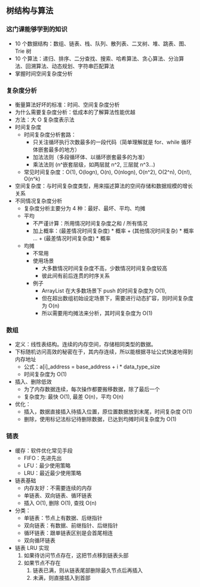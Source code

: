 ## 树结构与算法

### 这门课能够学到的知识
- 10 个数据结构：数组、链表、栈、队列、散列表、二叉树、堆、跳表、图、Trie 树
- 10 个算法：递归、排序、二分查找、搜索、哈希算法、贪心算法、分治算法、回溯算法、动态规划、字符串匹配算法
- 掌握时间空间复杂度分析

### 复杂度分析
- 衡量算法好坏的标准：时间、空间复杂度分析
- 为什么需要复杂度分析：低成本的了解算法性能优越
- 方法：大 O 复杂度表示法
- 时间复杂度
    - 时间复杂度分析套路：
        - 只关注循环执行次数最多的一段代码（简单理解就是 for、while 循环体嵌套最多的地方）
        - 加法法则（多段循环体、以循环嵌套最多的为准）
        - 乘法法则 (n^嵌套层级，如两层就 n^2, 三层就 n^3...)
    - 常见时间复杂度：O(1), O(logn), O(n), O(nlogn), O(n^2), O(2^n), O(n!), O(n^k)
- 空间复杂度：与时间复杂度类型，用来描述算法的空间存储和数据规模的增长关系
- 不同情况复杂度分析
    - 复杂度分析主要分为 4 种：最好、最坏、平均、均摊
    - 平均
        - 不严谨计算：所用情况时间复杂度之和 / 所有情况
        - 加上概率：(最差情况时间复杂度) * 概率 + (其他情况时间复杂) * 概率 ... + (最差情况时间复杂度) * 概率
    - 均摊 
        - 不常用
        - 使用场景
            - 大多数情况时间复杂度不高，少数情况时间复杂度较高
            - 彼此间有前后连贯的时序关系
        - 例子
            - ArrayList 在大多数场景下 push 的时间复杂度为 O(1), 
            - 但在超出数组初始设定场景下，需要进行动态扩容，则时间复杂度为 O(n)
            - 所以需要用均摊法来分析，其时间复杂度为 O(1)


### 数组
- 定义：线性表结构。连续的内存空间，存储相同类型的数据。
- 下标随机访问高效的秘密在于，其内存连续，所以能根据寻址公式快速地得到内存地址
  - 公式：a[i]_address = base_address + i * data_type_size
  - 时间复杂度为 O(1)
- 插入、删除低效
  - 为了内存数据连续，每次操作都要搬移数据，除了最后一个
  - 复杂度为: 最快 O(1), 最差 O(n)，平均 O(n)
- 优化：
  - 插入，数据直接插入待插入位置，原位置数据放到末尾，时间复杂度 O(1)
  - 删除，使用标记法标记待删除数据，已达到均摊时间复杂度为 O(1)


### 链表
- 缓存：软件优化常见手段
  - FIFO：先进先出
  - LFU：最少使用策略
  - LRU：最近最少使用策略
- 链表基础
  - 内存友好：不需要连续的内存
  - 单链表、双向链表、循环链表
  - 插入 O(1), 删除 O(1), 查找 O(n)
- 分类：
  - 单链表：节点上有数据、后继指针
  - 双向链表：有数据、前继指针、后继指针
  - 循环链表：跟单链表区别是会首尾相连
  - 双向循环链表
- 链表 LRU 实现
  1. 如果待访问节点存在，这把节点移到链表头部
  2. 如果节点不存在
     1. 链表已满，则从链表尾部删除最久节点后再插入
     2. 未满，则直接插入到首部